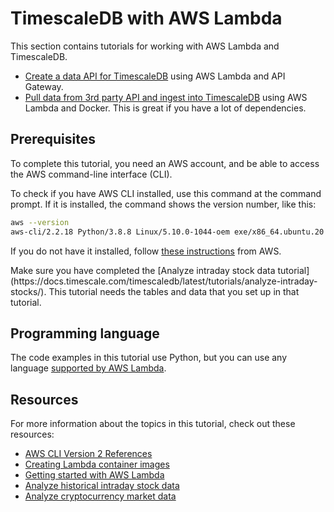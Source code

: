 # TimescaleDB with AWS Lambda
This section contains tutorials for working with AWS Lambda and TimescaleDB.

*   [Create a data API for TimescaleDB](/tutorials/aws-lambda/create-data-api)
    using AWS Lambda and API Gateway.
*   [Pull data from 3rd party API and ingest into TimescaleDB](/tutorials/aws-lambda/3rd-party-api-ingest)
    using AWS Lambda and Docker. This is great if you have a lot of dependencies.

## Prerequisites
To complete this tutorial, you need an AWS account, and be able to access the
AWS command-line interface (CLI).

To check if you have AWS CLI installed, use this command at the command prompt.
If it is installed, the command shows the version number, like this:

```bash
aws --version
aws-cli/2.2.18 Python/3.8.8 Linux/5.10.0-1044-oem exe/x86_64.ubuntu.20 prompt/off
```

If you do not have it installed, follow [these instructions](https://docs.aws.amazon.com/cli/latest/userguide/install-cliv2.html) from AWS.

<highlight type="important">
Make sure you have completed the [Analyze intraday stock data tutorial](https://docs.timescale.com/timescaledb/latest/tutorials/analyze-intraday-stocks/). This tutorial needs the tables and data that you set up in that tutorial.
</highlight>

## Programming language
The code examples in this tutorial use Python, but you can use any language
[supported by AWS Lambda](https://docs.aws.amazon.com/lambda/latest/dg/lambda-runtimes.html).

## Resources
For more information about the topics in this tutorial, check out these resources:

*   [AWS CLI Version 2 References](https://awscli.amazonaws.com/v2/documentation/api/latest/reference/index.html)
*   [Creating Lambda container images](https://docs.aws.amazon.com/lambda/latest/dg/images-create.html)
*   [Getting started with AWS Lambda](https://docs.aws.amazon.com/lambda/latest/dg/getting-started.html)
*   [Analyze historical intraday stock data](/tutorials/analyze-intraday-stocks)
*   [Analyze cryptocurrency market data](/tutorials/analyze-cryptocurrency-data)
